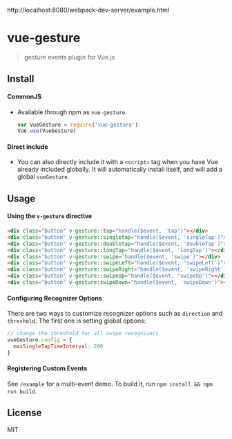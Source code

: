 http://localhost:8080/webpack-dev-server/example.html

# vue-gesture

> gesture events plugin for Vue.js


## Install

#### CommonJS

- Available through npm as `vue-gesture`.

  ``` js
  var VueGesture = require('vue-gesture')
  Vue.use(VueGesture)
  ```

#### Direct include

- You can also directly include it with a `<script>` tag when you have Vue already included globally. It will automatically install itself, and will add a global `vueGesture`.

## Usage

#### Using the `v-gesture` directive

``` html
<div class="button" v-gesture::tap="handle($event, 'tap')"></div>
<div class="button" v-gesture::singletap="handle($event, 'singleTap')"></div>
<div class="button" v-gesture::doubletap="handle($event, 'doubleTap')"></div>
<div class="button" v-gesture::longTap="handle($event, 'longTap')"></div>
<div class="button" v-gesture::swipe="handle($event, 'swipe')"></div>
<div class="button" v-gesture::swipeLeft="handle($event, 'swipeLeft')"></div>
<div class="button" v-gesture::swipeRight="handle($event, 'swipeRight')"></div>
<div class="button" v-gesture::swipeUp="handle($event, 'swipeUp')"></div>
<div class="button" v-gesture:swipeDown="handle($event, 'swipeDown')"></div>
```

#### Configuring Recognizer Options

There are two ways to customize recognizer options such as `direction` and `threshold`. The first one is setting global options:

``` js
// change the threshold for all swipe recognizers
vueGesture.config = {
  maxSingleTapTimeInterval: 200
}
```
#### Registering Custom Events

See `/example` for a multi-event demo. To build it, run `npm install && npm run build`.

## License

MIT

